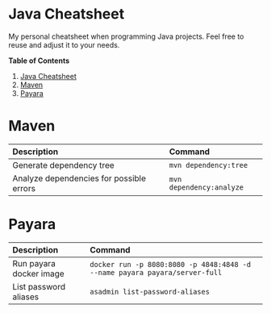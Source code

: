 # Java Cheatsheet

My personal cheatsheet when programming Java projects. Feel free to reuse and adjust it to your needs.

<!-- START doctoc generated TOC please keep comment here to allow auto update -->
<!-- DON'T EDIT THIS SECTION, INSTEAD RE-RUN doctoc TO UPDATE -->
**Table of Contents**

1. [Java Cheatsheet](#java-cheatsheet)
2. [Maven](#maven)
3. [Payara](#payara)

<!-- END doctoc generated TOC please keep comment here to allow auto update -->

# Maven
| Description                              | Command                  |
| :--------------------------------------- | :----------------------- |
| Generate dependency tree                 | `mvn dependency:tree`    |
| Analyze dependencies for possible errors | `mvn dependency:analyze` |

# Payara
| Description             | Command                                                                    |
| :---------------------- | :------------------------------------------------------------------------- |
| Run payara docker image | `docker run -p 8080:8080 -p 4848:4848 -d --name payara payara/server-full` |
| List password aliases | `asadmin list-password-aliases` |
